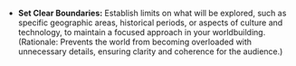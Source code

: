 - **Set Clear Boundaries:** Establish limits on what will be explored, such as specific geographic areas, historical periods, or aspects of culture and technology, to maintain a focused approach in your worldbuilding. (Rationale: Prevents the world from becoming overloaded with unnecessary details, ensuring clarity and coherence for the audience.)